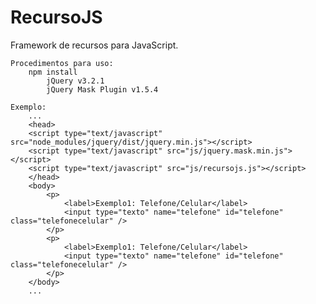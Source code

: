# RecursoJS
Framework de recursos para JavaScript. 

    Procedimentos para uso:
        npm install
            jQuery v3.2.1
            jQuery Mask Plugin v1.5.4

    Exemplo:
        ...
        <head>
        <script type="text/javascript" src="node_modules/jquery/dist/jquery.min.js"></script>
        <script type="text/javascript" src="js/jquery.mask.min.js"></script>
        <script type="text/javascript" src="js/recursojs.js"></script>
        </head>
        <body>
            <p>
                <label>Exemplo1: Telefone/Celular</label>
                <input type="texto" name="telefone" id="telefone" class="telefonecelular" />
            </p>
            <p>
                <label>Exemplo1: Telefone/Celular</label>
                <input type="texto" name="telefone" id="telefone" class="telefonecelular" />
            </p>
        </body>
        ...